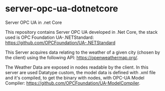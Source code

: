 # server-opc-ua-dotnetcore
Server OPC UA in .net Core

This repository contains Server OPC UA developed in  .Net Core, the stack used is OPC Foundation UA-.NETStandard: https://github.com/OPCFoundation/UA-.NETStandard

This Server acquires data relating to the weather of a given city (chosen by the client) using the following API: 
https://openweathermap.org/. 

The Weather Data are exposed in nodes readable by the client.  In this server are used Datatype custom, the model data is defined with .xml file and it's compiled, to get the binary with nodes, with OPC-UA Model Compiler: 
https://github.com/OPCFoundation/UA-ModelCompiler. 




